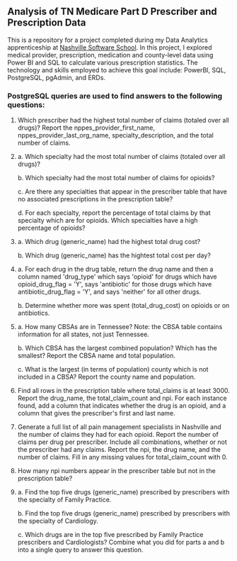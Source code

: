 ## Analysis of TN Medicare Part D Prescriber and Prescription Data
This is a repository for a project completed during my Data Analytics apprenticeship at [Nashville Software School](https://nashvillesoftwareschool.com/). In this project, I explored medical provider, prescription, medication and county-level data using Power BI and SQL to calculate various prescription statistics. The technology and skills employed to achieve this goal include: PowerBI, SQL, PostgreSQL, pgAdmin, and ERDs.

### PostgreSQL queries are used to find answers to the following questions:
1. Which prescriber had the highest total number of claims (totaled over all drugs)? Report the nppes_provider_first_name, nppes_provider_last_org_name,  specialty_description, and the total number of claims.

2. a. Which specialty had the most total number of claims (totaled over all drugs)?

   b. Which specialty had the most total number of claims for opioids?

   c. Are there any specialties that appear in the prescriber table that have no associated prescriptions in the prescription table?

   d. For each specialty, report the percentage of total claims by that specialty which are for opioids. Which specialties have a high percentage of opioids?

3. a. Which drug (generic_name) had the highest total drug cost?

   b. Which drug (generic_name) has the hightest total cost per day?

4. a. For each drug in the drug table, return the drug name and then a column named 'drug_type' which says 'opioid' for drugs which have opioid_drug_flag = 'Y', says 'antibiotic' for those drugs which have antibiotic_drug_flag = 'Y', and says 'neither' for all other drugs.

   b. Determine whether more was spent (total_drug_cost) on opioids or on antibiotics.

5. a. How many CBSAs are in Tennessee? Note: the CBSA table contains information for all states, not just Tennessee.

   b. Which CBSA has the largest combined population? Which has the smallest? Report the CBSA name and total population.

   c. What is the largest (in terms of population) county which is not included in a CBSA? Report the county name and population.

6. Find all rows in the prescription table where total_claims is at least 3000. Report the drug_name, the total_claim_count and npi. For each instance found, add a column that indicates whether the drug is an opioid, and a column that gives the prescriber's first and last name.

7. Generate a full list of all pain management specialists in Nashville and the number of claims they had for each opioid. Report the number of claims per drug per prescriber. Include all combinations, whether or not the prescriber had any claims. Report the npi, the drug name, and the number of claims. Fill in any missing values for total_claim_count with 0.

8. How many npi numbers appear in the prescriber table but not in the prescription table?

9.
    a. Find the top five drugs (generic_name) prescribed by prescribers with the specialty of Family Practice.

    b. Find the top five drugs (generic_name) prescribed by prescribers with the specialty of Cardiology.

    c. Which drugs are in the top five prescribed by Family Practice prescribers and Cardiologists? Combine what you did for parts a and b into a single query to answer this question.

